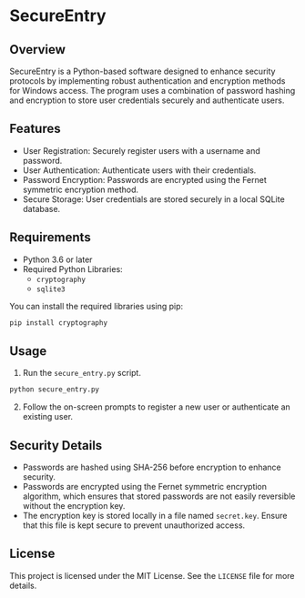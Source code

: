 # SecureEntry

## Overview

SecureEntry is a Python-based software designed to enhance security protocols by implementing robust authentication and encryption methods for Windows access. The program uses a combination of password hashing and encryption to store user credentials securely and authenticate users.

## Features

- User Registration: Securely register users with a username and password.
- User Authentication: Authenticate users with their credentials.
- Password Encryption: Passwords are encrypted using the Fernet symmetric encryption method.
- Secure Storage: User credentials are stored securely in a local SQLite database.

## Requirements

- Python 3.6 or later
- Required Python Libraries:
  - `cryptography`
  - `sqlite3`

You can install the required libraries using pip:

```bash
pip install cryptography
```

## Usage

1. Run the `secure_entry.py` script.

```bash
python secure_entry.py
```

2. Follow the on-screen prompts to register a new user or authenticate an existing user.

## Security Details

- Passwords are hashed using SHA-256 before encryption to enhance security.
- Passwords are encrypted using the Fernet symmetric encryption algorithm, which ensures that stored passwords are not easily reversible without the encryption key.
- The encryption key is stored locally in a file named `secret.key`. Ensure that this file is kept secure to prevent unauthorized access.

## License

This project is licensed under the MIT License. See the `LICENSE` file for more details.